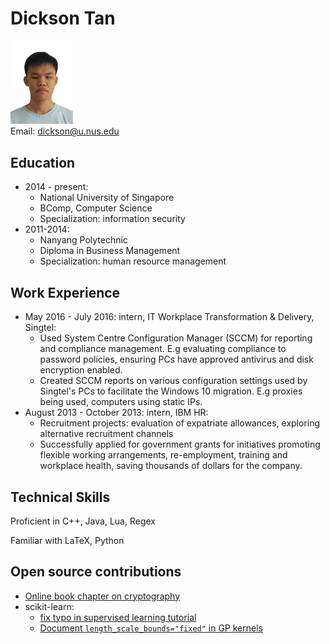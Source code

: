 # Dickson Tan

<img src="DicksonTan.jpg" width="100" alt="Dickson's photo"/> <br>
Email: [dickson@u.nus.edu](dickson@u.nus.edu)<br>

## Education

* 2014 - present:
	* National University of Singapore
	* BComp, Computer Science
	* Specialization: information security
* 2011-2014:
	* Nanyang Polytechnic
	* Diploma in Business Management
	* Specialization: human resource management

## Work Experience

* May 2016 - July 2016: intern, IT Workplace Transformation & Delivery, Singtel:
	* Used System Centre Configuration Manager (SCCM) for reporting and compliance management. E.g evaluating compliance to password policies, ensuring PCs have approved antivirus and disk encryption enabled.
	* Created SCCM reports on various configuration settings used by Singtel's PCs  to facilitate the Windows 10 migration. E.g proxies being used, computers using static IPs.
* August 2013 - October 2013: intern, IBM HR:
	* Recruitment projects: evaluation of expatriate allowances, exploring alternative recruitment channels
	* Successfully applied for government grants for initiatives promoting flexible working arrangements, re-employment, training and workplace health, saving thousands of dollars for the company.

## Technical Skills

Proficient in C++, Java, Lua, Regex

Familiar with LaTeX, Python

## Open source contributions

* [Online book chapter on cryptography](https://github.com/se-edu/learningresources/pull/6)
* scikit-learn:
	* [fix typo in supervised learning tutorial](https://github.com/scikit-learn/scikit-learn/pull/8390)
	* [Document `length_scale_bounds="fixed"` in GP kernels](https://github.com/scikit-learn/scikit-learn/pull/8391)